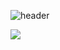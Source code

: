 ![header](https://capsule-render.vercel.app/api?type=wave&color=auto&height=300&section=header&text=K.M.K%20Git&fontSize=90)

<img src="https://img.shields.io/badge/html5-E34F26?style=for-the-badge&logo=html5&logoColor=white">
